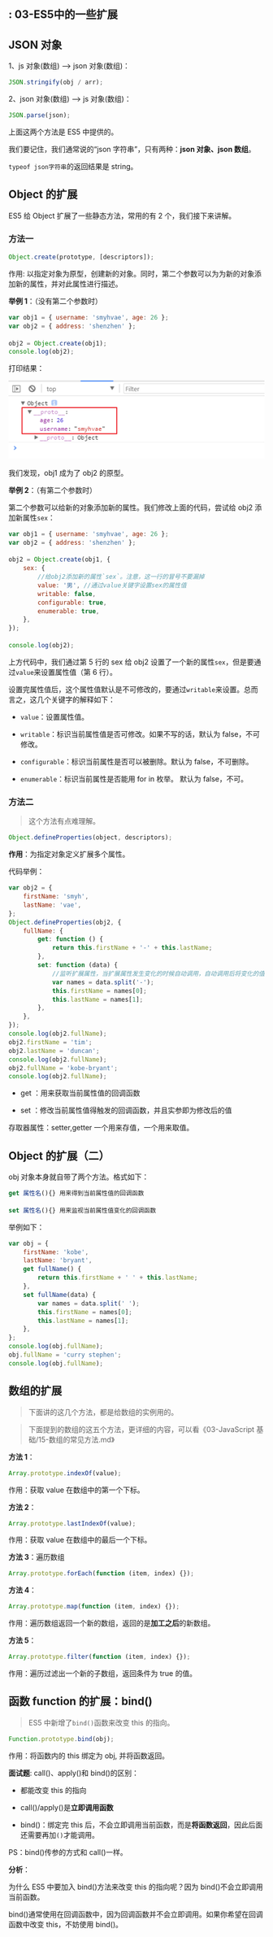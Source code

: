  : 03-ES5中的一些扩展
---

## JSON 对象

1、js 对象(数组) --> json 对象(数组)：

```javascript
JSON.stringify(obj / arr);
```

2、json 对象(数组) --> js 对象(数组)：

```javascript
JSON.parse(json);
```

上面这两个方法是 ES5 中提供的。

我们要记住，我们通常说的“json 字符串”，只有两种：**json 对象、json 数组**。

`typeof json字符串`的返回结果是 string。

## Object 的扩展

ES5 给 Object 扩展了一些静态方法，常用的有 2 个，我们接下来讲解。

### 方法一

```javascript
Object.create(prototype, [descriptors]);
```

作用: 以指定对象为原型，创建新的对象。同时，第二个参数可以为为新的对象添加新的属性，并对此属性进行描述。

**举例 1**：（没有第二个参数时）

```javascript
var obj1 = { username: 'smyhvae', age: 26 };
var obj2 = { address: 'shenzhen' };

obj2 = Object.create(obj1);
console.log(obj2);
```

打印结果：

![](https://raw.githubusercontent.com/zhanghaooss/clouding/master/img/20180401_2150.png)

我们发现，obj1 成为了 obj2 的原型。

**举例 2**：（有第二个参数时）

第二个参数可以给新的对象添加新的属性。我们修改上面的代码，尝试给 obj2 添加新属性`sex`：

```javascript
var obj1 = { username: 'smyhvae', age: 26 };
var obj2 = { address: 'shenzhen' };

obj2 = Object.create(obj1, {
	sex: {
		//给obj2添加新的属性`sex`。注意，这一行的冒号不要漏掉
		value: '男', //通过value关键字设置sex的属性值
		writable: false,
		configurable: true,
		enumerable: true,
	},
});

console.log(obj2);
```

上方代码中，我们通过第 5 行的 sex 给 obj2 设置了一个新的属性`sex`，但是要通过`value`来设置属性值（第 6 行）。

设置完属性值后，这个属性值默认是不可修改的，要通过`writable`来设置。总而言之，这几个关键字的解释如下：

- `value`：设置属性值。

- `writable`：标识当前属性值是否可修改。如果不写的话，默认为 false，不可修改。

- `configurable`：标识当前属性是否可以被删除。默认为 false，不可删除。

- `enumerable`：标识当前属性是否能用 for in 枚举。 默认为 false，不可。

### 方法二

> 这个方法有点难理解。

```javascript
Object.defineProperties(object, descriptors);
```

**作用**：为指定对象定义扩展多个属性。

代码举例：

```javascript
var obj2 = {
	firstName: 'smyh',
	lastName: 'vae',
};
Object.defineProperties(obj2, {
	fullName: {
		get: function () {
			return this.firstName + '-' + this.lastName;
		},
		set: function (data) {
			//监听扩展属性，当扩展属性发生变化的时候自动调用，自动调用后将变化的值作为实参注入到set函数
			var names = data.split('-');
			this.firstName = names[0];
			this.lastName = names[1];
		},
	},
});
console.log(obj2.fullName);
obj2.firstName = 'tim';
obj2.lastName = 'duncan';
console.log(obj2.fullName);
obj2.fullName = 'kobe-bryant';
console.log(obj2.fullName);
```

- get ：用来获取当前属性值的回调函数

- set ：修改当前属性值得触发的回调函数，并且实参即为修改后的值

存取器属性：setter,getter 一个用来存值，一个用来取值。

## Object 的扩展（二）

obj 对象本身就自带了两个方法。格式如下：

```javascript
get 属性名(){} 用来得到当前属性值的回调函数

set 属性名(){} 用来监视当前属性值变化的回调函数

```

举例如下：

```javascript
var obj = {
	firstName: 'kobe',
	lastName: 'bryant',
	get fullName() {
		return this.firstName + ' ' + this.lastName;
	},
	set fullName(data) {
		var names = data.split(' ');
		this.firstName = names[0];
		this.lastName = names[1];
	},
};
console.log(obj.fullName);
obj.fullName = 'curry stephen';
console.log(obj.fullName);
```

## 数组的扩展

> 下面讲的这几个方法，都是给数组的实例用的。

> 下面提到的数组的这五个方法，更详细的内容，可以看《03-JavaScript 基础/15-数组的常见方法.md》

**方法 1**：

```javascript
Array.prototype.indexOf(value);
```

作用：获取 value 在数组中的第一个下标。

**方法 2**：

```javascript
Array.prototype.lastIndexOf(value);
```

作用：获取 value 在数组中的最后一个下标。

**方法 3**：遍历数组

```javascript
Array.prototype.forEach(function (item, index) {});
```

**方法 4**：

```javascript
Array.prototype.map(function (item, index) {});
```

作用：遍历数组返回一个新的数组，返回的是**加工之后**的新数组。

**方法 5**：

```javascript
Array.prototype.filter(function (item, index) {});
```

作用：遍历过滤出一个新的子数组，返回条件为 true 的值。

## 函数 function 的扩展：bind()

> ES5 中新增了`bind()`函数来改变 this 的指向。

```javascript
Function.prototype.bind(obj);
```

作用：将函数内的 this 绑定为 obj, 并将函数返回。

**面试题**: call()、apply()和 bind()的区别：

- 都能改变 this 的指向

- call()/apply()是**立即调用函数**

- bind()：绑定完 this 后，不会立即调用当前函数，而是**将函数返回**，因此后面还需要再加`()`才能调用。

PS：bind()传参的方式和 call()一样。

**分析**：

为什么 ES5 中要加入 bind()方法来改变 this 的指向呢？因为 bind()不会立即调用当前函数。

bind()通常使用在回调函数中，因为回调函数并不会立即调用。如果你希望在回调函数中改变 this，不妨使用 bind()。

